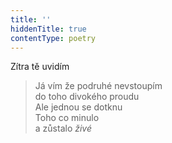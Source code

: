 ```yaml
---
title: ''
hiddenTitle: true
contentType: poetry
---
```


>   

  

>   

  

Zítra tě uvidím

> Já vím že podruhé nevstoupím  
> do toho divokého proudu  
> Ale jednou se dotknu  
> Toho co minulo  
> a zůstalo _živé_
